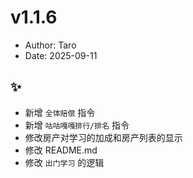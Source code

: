 # v1.1.6

- Author: Taro
- Date: 2025-09-11

## ✨

- 新增 `全体赔偿` 指令
- 新增 `咕咕嘎嘎排行/排名` 指令
- 修改房产对学习的加成和房产列表的显示
- 修改 README.md
- 修改 `出门学习` 的逻辑
